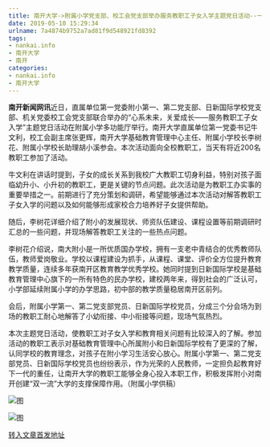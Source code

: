 ```yaml
---
title: 南开大学->附属小学党支部、校工会党支部举办服务教职工子女入学主题党日活动--一线 | nankai.info
date: 2019-05-10 15:29:34
urlname: 7a4874b9752a7ad81f9d548921fd8392
tags: 
- nankai.info
- 南开大学
- 南开
categories:
- nankai.info
- 南开大学
---
```



**南开新闻网讯**近日，直属单位第一党委附小第一、第二党支部、日新国际学校党支部、机关党委校工会党支部联合举办的“心系未来，关爱成长——服务教职工子女入学”主题党日活动在附属小学多功能厅举行。南开大学直属单位第一党委书记牛文利，校工会副主席张更辉，南开大学基础教育管理中心主任、附属小学校长李树花、附属小学校长助理胡小溪参会。本次活动面向全校教职工，当天有将近200名教职工参加了活动。

牛文利在讲话时提到，子女的成长关系到我校广大教职工切身利益，特别对孩子面临幼升小、小升初的教职工，更是关键的节点问题。此次活动是为教职工办实事的重要举措之一。前期进行了充分策划和调研，希望能够通过本次活动对解答教职工子女入学的问题以及如何能够形成家校合力培养好子女提供帮助。

随后，李树花详细介绍了附小的发展现状、师资队伍建设、课程设置等前期调研时汇总的一些问题，并现场解答教职工关注的一些热点问题。

李树花介绍说，南大附小是一所优质国办学校，拥有一支老中青结合的优秀教师队伍，教师爱岗敬业。学校以课程建设为抓手，从课程、课堂、评价全方位提升教育教学质量，连续多年获南开区教育教学优秀学校。她同时提到日新国际学校是基础教育管理中心旗下的一所有特色的民办学校，建校两年来，得到社会的广泛认可，小学部延续附属小学的办学思路，初中部的教学质量稳居南开区前列。

会后，附属小学第一、第二党支部党员、日新国际学校党员，分成三个分会场为到场的教职工耐心地解答了小幼衔接、中小衔接等问题，现场气氛热烈。

本次主题党日活动，使教职工对子女入学和教育相关问题有比较深入的了解。参加活动的教职工表示对基础教育管理中心所属附小和日新国际学校有了更深的了解，认同学校的教育理念，对孩子在附小学习生活安心放心。附属小学第一、第二党支部党员、日新国际学校党员也纷纷表示，作为光荣的人民教师，一定担负起教育好下一代的重任，让南开大学的教职工能够全身心投入本职工作，积极发挥附小对南开创建“双一流”大学的支撑保障作用。（附属小学供稿）



![图](http://news.nankai.edu.cn/pic/0/00/35/34/353405_574165.jpg)

![图](http://news.nankai.edu.cn/pic/0/00/35/34/353404_999168.jpg)

[转入文章首发地址](http://news.nankai.edu.cn/zhxw/system/2019/05/10/000450134.shtml)